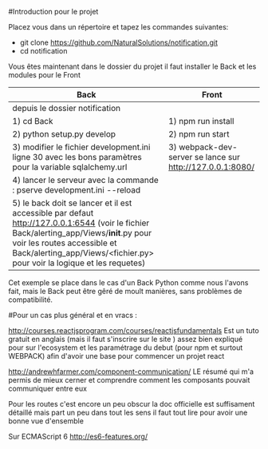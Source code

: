 #Introduction pour le projet

Placez vous dans un répertoire et tapez les commandes suivantes:
  - git clone https://github.com/NaturalSolutions/notification.git
  - cd notification

Vous êtes maintenant dans le dossier du projet il faut installer le Back et les modules pour le Front

| Back | Front|
|------|------|
|depuis le dossier notification ||
| 1) cd Back | 1) npm run install |
|2) python setup.py develop | 2) npm run start    |
|3) modifier le fichier development.ini ligne 30 avec les bons paramètres pour la variable sqlalchemy.url |3) webpack-dev-server se lance sur http://127.0.0.1:8080/ |
|4) lancer le serveur avec la commande : pserve development.ini --reload | |
|5) le back doit se lancer et il est accessible par defaut http://127.0.0.1:6544 (voir le fichier Back/alerting_app/Views/__init__.py pour voir les routes accessible et Back/alerting_app/Views/<fichier.py> pour voir la logique et les requetes) | |


Cet exemple se place dans le cas d'un Back Python comme nous l'avons fait, mais le Back peut être gêré de moult manières, sans problèmes de compatibilité.

#Pour un cas plus général et en vracs :

http://courses.reactjsprogram.com/courses/reactjsfundamentals
Est un tuto gratuit en anglais (mais il faut s'inscrire sur le site ) assez bien expliqué pour sur l'ecosystem et les  paramétrage du debut (pour npm et surtout WEBPACK) afin d'avoir une base pour commencer un projet react

http://andrewhfarmer.com/component-communication/
LE résumé qui m'a permis de mieux cerner et comprendre comment les composants pouvait communiquer entre eux

Pour les routes c'est encore un peu obscur la doc officielle est suffisament détaillé mais part un peu dans tout les sens  il faut tout lire pour avoir une bonne vue d'ensemble

Sur ECMAScript 6
  http://es6-features.org/
